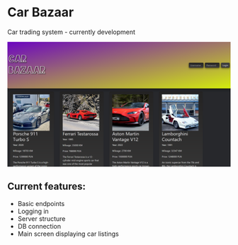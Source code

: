 # Car Bazaar
Car trading system - currently development


![Main Screen](main_screen.png)


## Current features:
- Basic endpoints
- Logging in
- Server structure
- DB connection
- Main screen displaying car listings


